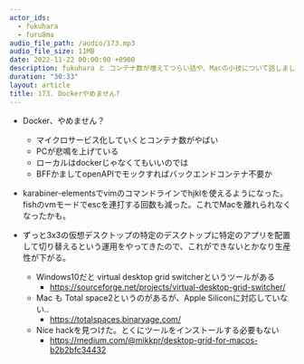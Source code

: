 ```yaml
---
actor_ids:
  - fukuhara
  - furu8ma
audio_file_path: /audio/173.mp3
audio_file_size: 11MB
date: 2022-11-22 00:00:00 +0900
description: fukuhara と コンテナ数が増えてつらい話や、Macの小技について話しました。
duration: "30:33"
layout: article
title: 173. Dockerやめません?
---
```


- Docker、やめません？
    - マイクロサービス化していくとコンテナ数がやばい
    - PCが悲鳴を上げている
    - ローカルはdockerじゃなくてもいいのでは
    - BFFかましてopenAPIでモックすればバックエンドコンテナ不要か


-  karabiner-elementsでvimのコマンドラインでhjklを使えるようになった。fishのvmモードでescを連打する回数も減った。これでMacを離れられなくなったかも。
- ずっと3x3の仮想デスクトップの特定のデスクトップに特定のアプリを配置して切り替えるという運用をやってきたので、これができないとかなり生産性が下がる。
    - Windows10だと virtual desktop grid switcherというツールがある
        - https://sourceforge.net/projects/virtual-desktop-grid-switcher/
    - Mac も Total space2というのがあるが、Apple Siliconに対応していない..
        - https://totalspaces.binaryage.com/
    - Nice hackを見つけた。とくにツールをインストールする必要もない
        - https://medium.com/@mikkpr/desktop-grid-for-macos-b2b2bfc34432
